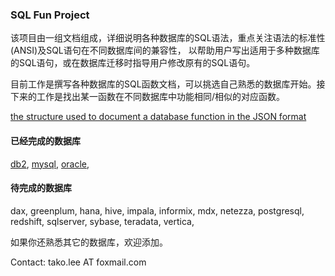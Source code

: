 ### SQL Fun Project

该项目由一组文档组成，详细说明各种数据库的SQL语法，重点关注语法的标准性(ANSI)及SQL语句在不同数据库间的兼容性，
以帮助用户写出适用于多种数据库的SQL语句，或在数据库迁移时指导用户修改原有的SQL语句。

目前工作是撰写各种数据库的SQL函数文档，可以挑选自己熟悉的数据库开始。接下来的工作是找出某一函数在不同数据库中功能相同/相似的对应函数。

[the structure used to document a database function in the JSON format](https://github.com/sqlparser/sqlfrog/tree/master/sqlfun)

#### 已经完成的数据库
[db2](https://github.com/sqlparser/sqlfrog/tree/master/sqlfun/db2), [mysql](https://github.com/sqlparser/sqlfrog/tree/master/sqlfun/mysql), [oracle](https://github.com/sqlparser/sqlfrog/tree/master/sqlfun/oracle),

#### 待完成的数据库
dax, greenplum, hana, hive, impala, informix, mdx, netezza, postgresql, redshift, sqlserver, sybase, teradata, vertica,

如果你还熟悉其它的数据库，欢迎添加。

Contact: tako.lee AT foxmail.com
